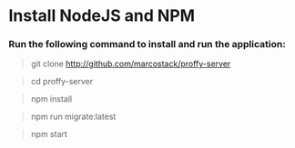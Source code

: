 # Install NodeJS and NPM

### Run the following command to install and run the application:

>git clone http://github.com/marcostack/proffy-server

>cd proffy-server

>npm install

>npm run migrate:latest

>npm start

